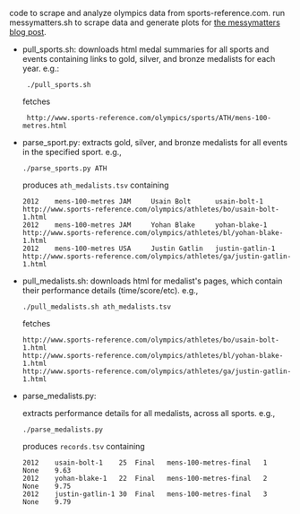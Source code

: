 code to scrape and analyze olympics data from sports-reference.com. run messymatters.sh to scrape data and generate plots for [the messymatters blog post](http://messymatters.com/olympics).

*   pull_sports.sh:
	downloads html medal summaries for all sports and events
	containing links to gold, silver, and bronze medalists for
	each year. e.g.:

	     ./pull_sports.sh

	fetches

	     http://www.sports-reference.com/olympics/sports/ATH/mens-100-metres.html

*   parse_sport.py:
	extracts gold, silver, and bronze medalists for all events in
	the specified sport. e.g.,

		./parse_sports.py ATH

	produces `ath_medalists.tsv` containing

		2012    mens-100-metres JAM     Usain Bolt      usain-bolt-1    http://www.sports-reference.com/olympics/athletes/bo/usain-bolt-1.html
		2012    mens-100-metres JAM     Yohan Blake     yohan-blake-1   http://www.sports-reference.com/olympics/athletes/bl/yohan-blake-1.html
		2012    mens-100-metres USA     Justin Gatlin   justin-gatlin-1 http://www.sports-reference.com/olympics/athletes/ga/justin-gatlin-1.html

*   pull_medalists.sh:
	downloads html for medalist's pages, which contain their
	performance details (time/score/etc). e.g.,

		./pull_medalists.sh ath_medalists.tsv

	fetches

		http://www.sports-reference.com/olympics/athletes/bo/usain-bolt-1.html
		http://www.sports-reference.com/olympics/athletes/bl/yohan-blake-1.html
		http://www.sports-reference.com/olympics/athletes/ga/justin-gatlin-1.html

*   parse_medalists.py:

	extracts performance details for all medalists, across all
	sports. e.g.,

		./parse_medalists.py

	produces `records.tsv` containing

		2012	usain-bolt-1	25	Final	mens-100-metres-final	1	None	9.63
		2012	yohan-blake-1	22	Final	mens-100-metres-final	2	None	9.75
		2012	justin-gatlin-1	30	Final	mens-100-metres-final	3	None	9.79